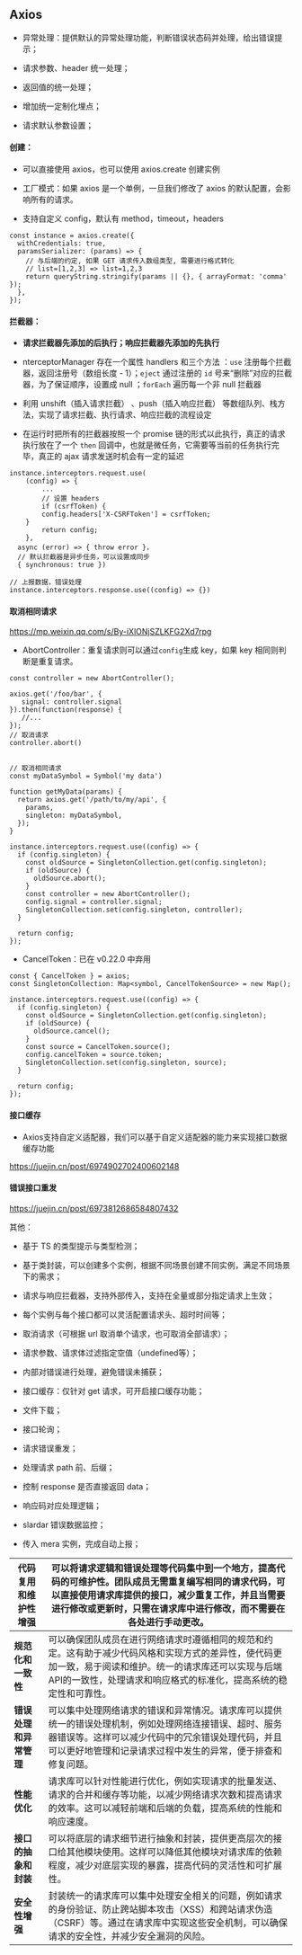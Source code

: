 ## Axios

- 异常处理：提供默认的异常处理功能，判断错误状态码并处理，给出错误提示；

- 请求参数、header 统一处理；

- 返回值的统一处理；

- 增加统一定制化埋点；

- 请求默认参数设置；




####  创建：

- 可以直接使用 axios，也可以使用 axios.create 创建实例

- 工厂模式：如果 axios 是一个单例，一旦我们修改了 axios 的默认配置，会影响所有的请求。
- 支持自定义 config，默认有 method，timeout，headers

```
const instance = axios.create({
  withCredentials: true,
  paramsSerializer: (params) => {
    // 与后端的约定, 如果 GET 请求传入数组类型, 需要进行格式转化
    // list=[1,2,3] => list=1,2,3
    return queryString.stringify(params || {}, { arrayFormat: 'comma' });
  },
});
```



#### 拦截器：

- **请求拦截器先添加的后执行；响应拦截器先添加的先执行**
- nterceptorManager 存在一个属性 handlers 和三个方法 ：`use` 注册每个拦截器，返回注册号（数组长度 - 1）；`eject` 通过注册的 `id` 号来“删除”对应的拦截器，为了保证顺序，设置成 null ；`forEach` 遍历每一个非 null 拦截器

- 利用 unshift（插入请求拦截） 、push（插入响应拦截） 等数组队列、栈方法，实现了请求拦截、执行请求、响应拦截的流程设定
- 在运行时把所有的拦截器按照一个 promise 链的形式以此执行，真正的请求执行放在了一个 `then` 回调中，也就是微任务，它需要等当前的任务执行完毕，真正的 ajax 请求发送时机会有一定的延迟

```
instance.interceptors.request.use(
	(config) => {
	 	...
	 	// 设置 headers
	 	if (csrfToken) {
    	config.headers['X-CSRFToken'] = csrfToken;
    }
	 	return config;
	},
  async (error) => { throw error }，
  // 默认拦截器是异步任务，可以设置成同步
  { synchronous: true })

// 上报数据，错误处理
instance.interceptors.response.use((config) => {})
```



#### 取消相同请求

https://mp.weixin.qq.com/s/By-iXlONjSZLKFG2Xd7rpg

- AbortController：重复请求则可以通过`config`生成 key，如果 key 相同则判断是重复请求。

```
const controller = new AbortController();

axios.get('/foo/bar', {
   signal: controller.signal
}).then(function(response) {
   //...
});
// 取消请求
controller.abort()


// 取消相同请求
const myDataSymbol = Symbol('my data')

function getMyData(params) {
  return axios.get('/path/to/my/api', {
    params,
    singleton: myDataSymbol,
  });
}

instance.interceptors.request.use((config) => {
  if (config.singleton) {
    const oldSource = SingletonCollection.get(config.singleton);
    if (oldSource) {
      oldSource.abort();
    }
    const controller = new AbortController();
    config.signal = controller.signal;
    SingletonCollection.set(config.singleton, controller);
  }

  return config;
});
```

- CancelToken：已在 v0.22.0 中弃用

```
const { CancelToken } = axios;
const SingletonCollection: Map<symbol, CancelTokenSource> = new Map();

instance.interceptors.request.use((config) => {
  if (config.singleton) {
    const oldSource = SingletonCollection.get(config.singleton);
    if (oldSource) {
      oldSource.cancel();
    }
    const source = CancelToken.source();
    config.cancelToken = source.token;
    SingletonCollection.set(config.singleton, source);
  }

  return config;
});
```



#### 接口缓存

- Axios支持自定义适配器，我们可以基于自定义适配器的能力来实现接口数据缓存功能

https://juejin.cn/post/6974902702400602148



#### 错误接口重发

https://juejin.cn/post/6973812686584807432





其他：

- 基于 TS 的类型提示与类型检测；

- 基于类封装，可以创建多个实例，根据不同场景创建不同实例，满足不同场景下的需求；

- 请求与响应拦截器，支持外部传入，支持在全量或部分指定请求上生效；

- 每个实例与每个接口都可以灵活配置请求头、超时时间等；

- 取消请求（可根据 url 取消单个请求，也可取消全部请求）；

- 请求参数、请求体过滤指定空值（undefined等）；

- 内部对错误进行处理，避免错误未捕获；

- 接口缓存：仅针对 get 请求，可开启接口缓存功能；

- 文件下载；

- 接口轮询；

- 请求错误重发；

- 处理请求 path 前、后缀；

- 控制 response 是否直接返回 data；

- 响应码对应处理逻辑；

- slardar 错误数据监控；

- 传入 mera 实例，完成自动上报；

  

| **代码复用和维护性增强** | 可以将请求逻辑和错误处理等代码集中到一个地方，提高代码的可维护性。团队成员无需重复编写相同的请求代码，可以直接使用请求库提供的接口，减少重复工作，并且当需要进行修改或更新时，只需在请求库中进行修改，而不需要在各处进行手动更改。 |
| ------------------------ | ------------------------------------------------------------ |
| **规范化和一致性**       | 可以确保团队成员在进行网络请求时遵循相同的规范和约定。这有助于减少代码风格和实现方式的差异性，使代码更加一致，易于阅读和维护。统一的请求库还可以实现与后端API的一致性，处理请求和响应格式的标准化，提高系统的稳定性和可靠性。 |
| **错误处理和异常管理**   | 可以集中处理网络请求的错误和异常情况。请求库可以提供统一的错误处理机制，例如处理网络连接错误、超时、服务器错误等。这样可以减少代码中的冗余错误处理代码，并且可以更好地管理和记录请求过程中发生的异常，便于排查和修复问题。 |
| **性能优化**             | 请求库可以针对性能进行优化，例如实现请求的批量发送、请求的合并和缓存等功能，以减少网络请求次数和提高请求的效率。这可以减轻前端和后端的负载，提高系统的性能和响应速度。 |
| **接口的抽象和封装**     | 可以将底层的请求细节进行抽象和封装，提供更高层次的接口给其他模块使用。这样可以降低其他模块对请求库的依赖程度，减少对底层实现的暴露，提高代码的灵活性和可扩展性。 |
| **安全性增强**           | 封装统一的请求库可以集中处理安全相关的问题，例如请求的身份验证、防止跨站脚本攻击（XSS）和跨站请求伪造（CSRF）等。通过在请求库中实现这些安全机制，可以确保请求的安全性，并减少安全漏洞的风险。 |